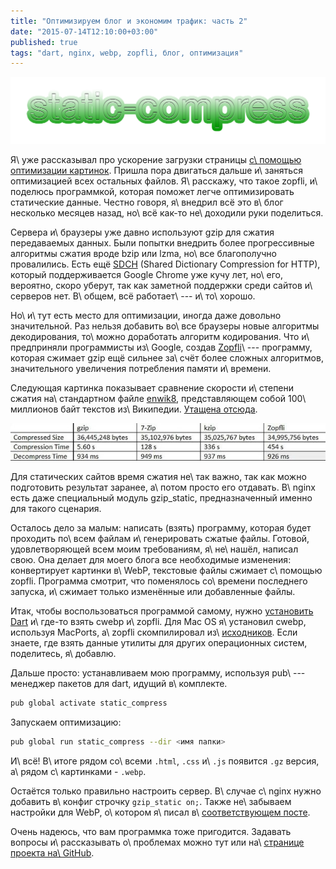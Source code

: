 ```yaml
---
title: "Оптимизируем блог и экономим трафик: часть 2"
date: "2015-07-14T12:10:00+03:00"
published: true
tags: "dart, nginx, webp, zopfli, блог, оптимизация"
---
```

                      
![](/images/photos/static-compress.png "static-compress")

Я\ уже рассказывал про ускорение загрузки страницы [с\ помощью оптимизации картинок][webp]. Пришла пора двигаться дальше 
и\ заняться оптимизацией всех остальных файлов. Я\ расскажу, что такое zopfli, и\ поделюсь программкой, которая поможет 
легче оптимизировать статические данные. Честно говоря, я\ внедрил всё это в\ блог несколько месяцев назад, но\ всё 
как-то не\ доходили руки поделиться. 

<!--more-->

Сервера и\ браузеры уже давно используют gzip для сжатия передаваемых данных. Были попытки внедрить более прогрессивные 
алгоритмы сжатия вроде bzip или lzma, но\ все благополучно провалились. Есть ещё [SDCH] (Shared Dictionary Compression 
for HTTP), который поддерживается Google Chrome уже кучу лет, но\ его, вероятно, скоро уберут, так как заметной 
поддержки среди сайтов и\ серверов нет. В\ общем, всё работает\ --- и\ то\ хорошо.

Но\ и\ тут есть место для оптимизации, иногда даже довольно значительной. Раз нельзя добавить во\ все браузеры новые 
алгоритмы декодирования, то\ можно доработать алгоритм кодирования. Что и\ предприняли программисты из\ Google, создав 
[Zopfli]\ --- программу, которая сжимает gzip ещё сильнее за\ счёт более сложных алгоритмов, значительного увеличения 
потребления памяти и\ времени. 

Следующая картинка показывает сравнение скорости и\ степени сжатия на\ стандартном файле [enwik8], представляющем собой 
100\ миллионов байт текстов из\ Википедии. [Утащена отсюда][comparison]. 

![](/images/3rd-party/zopfli-comparison.jpg "Таблица сравнения производительности")

Для статических сайтов время сжатия не\ так важно, так как можно подготовить результат заранее, а\ потом просто его 
отдавать. В\ nginx есть даже специальный модуль gzip_static, предназначенный именно для такого сценария. 

Осталось дело за малым: написать (взять) программу, которая будет проходить по\ всем файлам и\ генерировать сжатые 
файлы. Готовой, удовлетворяющей всем моим требованиям, я\ не\ нашёл, написал свою. Она делает для моего блога все 
необходимые изменения: конвертирует картинки в\ WebP, текстовые файлы сжимает с\ помощью zopfli. Программа смотрит, что 
поменялось со\ времени последнего запуска, и\ сжимает только изменённые или добавленные файлы.
 
Итак, чтобы воспользоваться программой самому, нужно [установить Dart][dart-install] и\ где-то взять cwebp и\ zopfli. 
Для Mac OS я\ установил cwebp, используя MacPorts, а\ zopfli скомпилировал из\ [исходников][Zopfli]. Если знаете, где 
взять данные утилиты для других операционных систем, поделитесь, я\ добавлю.

Дальше просто: устанавливаем мою программу, используя pub\ --- менеджер пакетов для dart, идущий в\ комплекте.

~~~~~sh
pub global activate static_compress
~~~~~

Запускаем оптимизацию:

~~~~~sh
pub global run static_compress --dir <имя папки> 
~~~~~

И\ всё! В\ итоге рядом со\ всеми `.html`, `.css` и\ `.js` появится `.gz` версия, а\ рядом с\ картинками - `.webp`.

Остаётся только правильно настроить сервер. В\ случае с\ nginx нужно добавить в\ конфиг строчку `gzip_static on;`. Также 
не\ забываем настройки для WebP, о\ котором я\ писал в\ [соответствующем посте][webp].

Очень надеюсь, что вам программка тоже пригодится. Задавать вопросы и\ рассказывать о\ проблемах можно тут или 
на\ [странице проекта на\ GitHub][github].

[comparison]: http://www.techrepublic.com/blog/the-enterprise-cloud/googles-zopfli-compression-algorithm-extract-higher-performance-from-your-compressed-files/
[dart-install]: https://www.dartlang.org/downloads/
[enwik8]: http://prize.hutter1.net
[github]: https://github.com/dikmax/static-compress
[SDCH]: https://engineering.linkedin.com/shared-dictionary-compression-http-linkedin
[webp]: /post/webp/
[Zopfli]: https://github.com/google/zopfli

